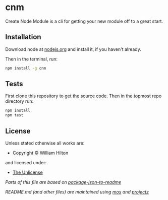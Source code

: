 <!-- TITLE/ -->

<h1>cnm</h1>

<!-- /TITLE -->


<!-- BADGES/ -->



<!-- /BADGES -->


<!-- DESCRIPTION/ -->

Create Node Module is a cli for getting your new module off to a great start.

<!-- /DESCRIPTION -->


## Installation

Download node at [nodejs.org](http://nodejs.org) and install it, if you haven't already.

Then in the terminal, run:

```sh
npm install -g cnm
```

## Tests

First clone this repository to get the source code. Then in the topmost repo
directory run:

```sh
npm install
npm test
```

<!-- LICENSE/ -->

<h2>License</h2>

Unless stated otherwise all works are:

<ul><li>Copyright &copy; William Hilton</li></ul>

and licensed under:

<ul><li><a href="http://spdx.org/licenses/Unlicense.html">The Unlicense</a></li></ul>

<!-- /LICENSE -->


_Parts of this file are based on [package-json-to-readme](https://github.com/zeke/package-json-to-readme)_

_README.md (and other files) are maintained using [mos](https://github.com/mosjs/mos) and [projectz](https://github.com/bevry/projectz)_
